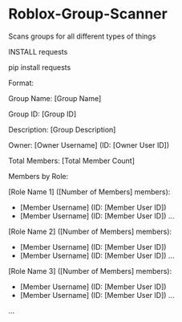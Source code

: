 # Roblox-Group-Scanner
Scans groups for all different types of things 

INSTALL requests

pip install requests


Format:



Group Name: [Group Name]

Group ID: [Group ID]

Description: [Group Description]

Owner: [Owner Username] (ID: [Owner User ID])

Total Members: [Total Member Count]

Members by Role:

[Role Name 1] ([Number of Members] members):
  - [Member Username] (ID: [Member User ID])
  - [Member Username] (ID: [Member User ID])
  ...

[Role Name 2] ([Number of Members] members):
  - [Member Username] (ID: [Member User ID])
  - [Member Username] (ID: [Member User ID])
  ...

[Role Name 3] ([Number of Members] members):
  - [Member Username] (ID: [Member User ID])
  - [Member Username] (ID: [Member User ID])
  ...

...
